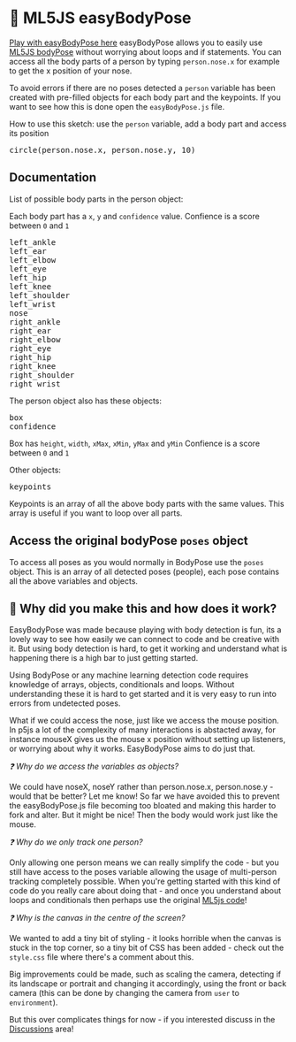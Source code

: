 # 🚀 ML5JS easyBodyPose

[Play with easyBodyPose here](https://lab.amcc.io/easybodypose)
easyBodyPose allows you to easily use [ML5JS bodyPose](https://docs.ml5js.org/#/reference/bodypose) without worrying about loops and if statements. You can access all the body parts of a person
by typing `person.nose.x` for example to get the x position of your nose.

To avoid errors if there are no poses detected a `person` variable has been created with pre-filled objects for each body part and the keypoints. If you want to see how this is done open the `easyBodyPose.js` file.

How to use this sketch:
use the `person` variable, add a body part and access its position

<pre>
circle(person.nose.x, person.nose.y, 10)
</pre>

## Documentation

List of possible body parts in the person object:

Each body part has a `x`, `y` and `confidence` value. Confience is a score between `0` and `1`

<pre>
left_ankle
left_ear
left_elbow
left_eye
left_hip
left_knee
left_shoulder
left_wrist
nose
right_ankle
right_ear
right_elbow
right_eye
right_hip
right_knee
right_shoulder
right_wrist
</pre>

The person object also has these objects:

<pre>
box
confidence
</pre>

Box has `height`, `width`, `xMax`, `xMin`, `yMax` and `yMin`
Confience is a score between `0` and `1`

Other objects:

<pre>
keypoints
</pre>

Keypoints is an array of all the above body parts with the same values. This array is useful if you want to loop over all parts.

## Access the original bodyPose `poses` object

To access all poses as you would normally in BodyPose use the `poses` object. This is an array of all detected poses (people), each pose contains all the above variables and objects.

## 🚀 Why did you make this and how does it work?

EasyBodyPose was made because playing with body detection is fun, its a lovely way to see how easily we can connect to code and be creative with it. But using body detection is hard, to get it working and understand what is happening there is a high bar to just getting started.

Using BodyPose or any machine learning detection code requires knowledge of arrays, objects, conditionals and loops. Without understanding these it is hard to get started and it is very easy to run into errors from undetected poses.

What if we could access the nose, just like we access the mouse position. In p5js a lot of the complexity of many interactions is abstacted away, for instance mouseX gives us the mouse x position without setting up listeners, or worrying about why it works. EasyBodyPose aims to do just that.

_❓ Why do we access the variables as objects?_

We could have noseX, noseY rather than person.nose.x, person.nose.y - would that be better? Let me know! So far we have avoided this to prevent the easyBodyPose.js file becoming too bloated and making this harder to fork and alter. But it might be nice! Then the body would work just like the mouse.

_❓ Why do we only track one person?_

Only allowing one person means we can really simplify the code - but you still have access to the poses variable allowing the usage of multi-person tracking completely possible. When you're getting started with this kind of code do you really care about doing that - and once you understand about loops and conditionals then perhaps use the original [ML5js code](https://docs.ml5js.org/#/reference/bodypose)!

_❓ Why is the canvas in the centre of the screen?_

We wanted to add a tiny bit of styling - it looks horrible when the canvas is stuck in the top corner, so a tiny bit of CSS has been added - check out the `style.css` file where there's a comment about this.

Big improvements could be made, such as scaling the camera, detecting if its landscape or portrait and changing it accordingly, using the front or back camera (this can be done by changing the camera from `user` to `environment`).

But this over complicates things for now - if you interested discuss in the [Discussions](https://github.com/amcc/easybodypose/discussions) area!
